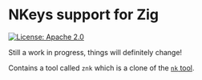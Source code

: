 # NKeys support for Zig

[![License: Apache 2.0](https://img.shields.io/badge/License-Apache%202.0-blue.svg)](https://opensource.org/licenses/Apache-2.0)

Still a work in progress, things will definitely change!

Contains a tool called `znk` which is a clone of the [`nk` tool](https://github.com/nats-io/nkeys/tree/master/nk).

